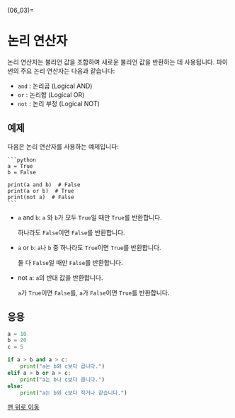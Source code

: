 (06_03)=
# 논리 연산자

논리 연산자는 불리언 값을 조합하여 새로운 불리언 값을 반환하는 데 사용됩니다. 파이썬의 주요 논리 연산자는 다음과 같습니다:

- `and` : 논리곱 (Logical AND)
- `or` : 논리합 (Logical OR)
- `not` : 논리 부정 (Logical NOT)

## 예제

다음은 논리 연산자를 사용하는 예제입니다:

    ```python
    a = True
    b = False

    print(a and b)  # False
    print(a or b)  # True
    print(not a)  # False
    ```

- `a` and `b`: `a` 와 `b`가 모두 `True`일 때만 `True`를 반환합니다.

    하나라도 `False`이면 `False`를 반환합니다.

- `a` or `b`: `a`나 `b` 중 하나라도 `True`이면 `True`를 반환합니다.

    둘 다 `False`일 때만 `False`를 반환합니다.

- not `a`: `a`의 반대 값을 반환합니다.

    `a`가 `True`이면 `False`를, `a`가 `False`이면 `True`를 반환합니다.

## 응용

```python
a = 10
b = 20
c = 5

if a > b and a > c:
    print("a는 b와 c보다 큽니다.")
elif a > b or a > c:
    print("a는 b나 c보다 큽니다.")
else:
    print("a는 b와 c보다 작거나 같습니다.")
```

[맨 위로 이동](06_03)